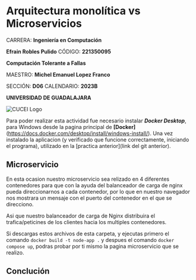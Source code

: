 # Arquitectura monolítica vs Microservicios

CARRERA: **Ingeniería en Computación**

**Efrain Robles Pulido** CÓDIGO: **221350095**

**Computación Tolerante a Fallas**

MAESTRO: **Michel Emanuel Lopez Franco**

SECCIÓN: **D06**    CALENDARIO: **2023B**

**UNIVERSIDAD DE GUADALAJARA**

![CUCEI Logo](https://static.wixstatic.com/media/689543_e867e5de31ce49e7a2c28f84eb1bacf8~mv2.png/v1/fill/w_560,h_150,al_c,q_85,usm_0.66_1.00_0.01,enc_auto/logoudggris.png)

Para poder realizar esta actividad fue necesario instalar ***Docker Desktop***, para Windows desde la pagina principal de **[Docker]**(https://docs.docker.com/desktop/install/windows-install/).
Una vez instalado la aplicacion (y verificado que funcione correctamente, iniciando el programa), utilizado en la [practica anterior](link del git anterior).

## Microservicio
En esta ocasion nuestro microservicio sea relizado en 4 diferentes contenedores para que con la ayuda del balanceador de carga de nginx pueda direccionarnos a cada contenedor, por lo que en nuestro navegador nos mostrara un mensaje con el puerto del contenedor en el que se direcciono. 

Asi que nuestro balanceador de carga de Nginx distribuira el trafica/peticines de los clientes hacia los multiples contenedores.

Si descargas estos archivos de esta carpeta, y ejecutas primero el comando `docker build -t node-app .` y despues el comando `docker compose up`, podras probar por ti mismo la pagina microservicio que se realizo.

## Conclución
